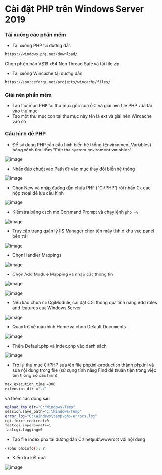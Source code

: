 # Cài đặt PHP trên Windows Server 2019
### Tải xuống các phần mềm
- Tại xuống PHP tại đường dẫn
```sh
https://windows.php.net/download/
```
Chọn phiên bản VS16 x64 Non Thread Safe và tải file zip
- Tải xuống Wincache tại đường dẫn
```sh
https://sourceforge.net/projects/wincache/files/
```

### Giải nén phần mềm
- Tạo thư mục PHP tại thư mục gốc của ổ C và giải nén file PHP vừa tải vào thư mục
- Tạo một thư mục con tại thư mục này tên là ext và giải nén Wincache vào đó

### Cấu hình để PHP
- Để sử dụng PHP cần cấu hình biến hệ thống (Environment Variables) bằng cách tìm kiếm "Edit the system enviroment variables"

![image](./image/PHP%201.png)
- Nhấn đúp chuột vào Path để vào mục thay đổi biến hệ thống

![image](./image/PHP%202.png)
- Chọn New và nhập đường dẫn chứa PHP ("C:\PHP") rồi nhấn Ok các hộp thoại để lưu cấu hình

![image](./image/PHP%203.png)
- Kiểm tra bằng cách mở Command Prompt và chạy lệnh ```php -v```

![image](./image/PHP%204.png)
- Truy cập trang quản lý IIS Manager chọn tên máy tính ở khu vực panel bên trái

![image](./image/PHP%205.png)
- Chọn Handler Mappings

![image](./image/PHP%206.png)
- Chọn Add Module Mapping và nhập các thông tin

![image](./image/PHP%207.png)

![image](./image/PHP%208.png)
- Nếu báo chưa có CgiModule, cài đặt CGI thông qua tính năng Add roles and features của Windows Server

![image](./image/PHP%209.png)
- Quay trở về màn hình Home và chọn Default Documents

![image](./image/PHP%2010.png)
- Thêm Default.php và index.php vào danh sách

![image](./image/PHP%2011.png)
- Trở lại thư mục C:\PHP sửa tên file php.ini-production thành php.ini và sửa nội dung trong file (sử dụng tính năng Find để thuận tiện trong việc tìm thông số cấu hình)
```sh
max_execution_time =300
extension_dir ="./"
```
và thêm các dòng sau
```sh
upload_tmp_dir="C:\Windows\Temp"
session.save_path="C:\Windows\Temp"
error_log="C:\Windows\temp\php-errors.log"
cgi.force_redirect=0
fastcgi.impersonate=1
fastcgi.logging=0
```
- Tạo file index.php tại đường dẫn C:\inetpub\wwwroot với nội dung
```sh
<?php phpinfo(); ?>
```
- Kiểm tra kết quả

![image](./image/PHP%2012.png)